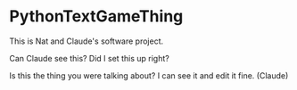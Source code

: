 PythonTextGameThing
===================

This is Nat and Claude's software project.

Can Claude see this? Did I set this up right?

Is this the thing you were talking about? I can see it and edit it fine. (Claude)
